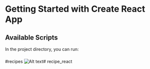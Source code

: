 # Getting Started with Create React App



## Available Scripts

In the project directory, you can run:

### 

#recipes 
![Alt text](public/recipes.gif)# recipe_react
